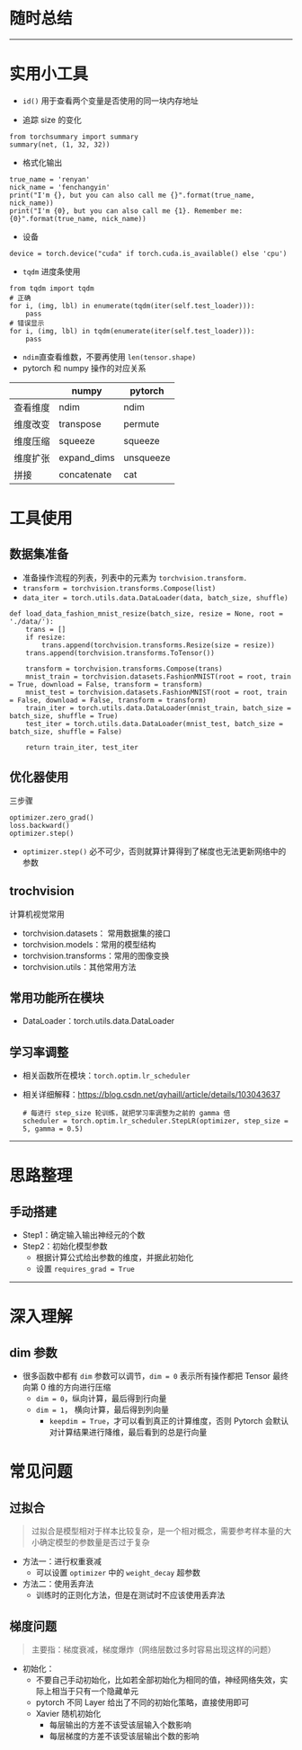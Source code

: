 # 随时总结

---

# 实用小工具

- `id()` 用于查看两个变量是否使用的同一块内存地址

- 追踪 size 的变化

```{python}
from torchsummary import summary
summary(net, (1, 32, 32))
```

- 格式化输出

```{python}
true_name = 'renyan'
nick_name = 'fenchangyin'
print("I'm {}, but you can also call me {}".format(true_name, nick_name))
print("I'm {0}, but you can also call me {1}. Remember me: {0}".format(true_name, nick_name))
```

- 设备

```{python}
device = torch.device("cuda" if torch.cuda.is_available() else 'cpu')
```

- `tqdm` 进度条使用

```{python}
from tqdm import tqdm
# 正确
for i, (img, lbl) in enumerate(tqdm(iter(self.test_loader))):
    pass
# 错误显示
for i, (img, lbl) in tqdm(enumerate(iter(self.test_loader))):
    pass
```

- `ndim`直查看维数，不要再使用 `len(tensor.shape)`
- pytorch 和 numpy 操作的对应关系

|          | numpy       | pytorch   |
| -------- | ----------- | --------- |
| 查看维度 | ndim        | ndim      |
| 维度改变 | transpose   | permute   |
| 维度压缩 | squeeze     | squeeze   |
| 维度扩张 | expand_dims | unsqueeze |
| 拼接     | concatenate | cat       |





# 工具使用

## 数据集准备

- 准备操作流程的列表，列表中的元素为 `torchvision.transform.`
- `transform = torchvision.transforms.Compose(list)`
- `data_iter = torch.utils.data.DataLoader(data, batch_size, shuffle)`

```{python}
def load_data_fashion_mnist_resize(batch_size, resize = None, root = './data/'):
    trans = []
    if resize:
        trans.append(torchvision.transforms.Resize(size = resize))
    trans.append(torchvision.transforms.ToTensor())
    
    transform = torchvision.transforms.Compose(trans)
    mnist_train = torchvision.datasets.FashionMNIST(root = root, train = True, download = False, transform = transform)
    mnist_test = torchvision.datasets.FashionMNIST(root = root, train = False, download = False, transform = transform)
    train_iter = torch.utils.data.DataLoader(mnist_train, batch_size = batch_size, shuffle = True)
    test_iter = torch.utils.data.DataLoader(mnist_test, batch_size = batch_size, shuffle = False)
    
    return train_iter, test_iter
```



## 优化器使用

三步骤

```{python}
optimizer.zero_grad()
loss.backward()
optimizer.step()
```

- `optimizer.step()` 必不可少，否则就算计算得到了梯度也无法更新网络中的参数

## trochvision

计算机视觉常用

- torchvision.datasets： 常用数据集的接口
- torchvision.models：常用的模型结构
- torchvision.transforms：常用的图像变换
- torchvision.utils：其他常用方法

## 常用功能所在模块

- DataLoader：torch.utils.data.DataLoader



## 学习率调整

- 相关函数所在模块：`torch.optim.lr_scheduler`

- 相关详细解释：https://blog.csdn.net/qyhaill/article/details/103043637

  ```{python}
  # 每进行 step_size 轮训练，就把学习率调整为之前的 gamma 倍
  scheduler = torch.optim.lr_scheduler.StepLR(optimizer, step_size = 5, gamma = 0.5)
  ```

  



---

# 思路整理

## 手动搭建

- Step1：确定输入输出神经元的个数
- Step2：初始化模型参数
  - 根据计算公式给出参数的维度，并据此初始化
  - 设置 `requires_grad = True`





---

# 深入理解

## dim 参数

- 很多函数中都有 `dim` 参数可以调节，`dim = 0` 表示所有操作都把 Tensor 最终向第 0 维的方向进行压缩
  - `dim = 0`，纵向计算，最后得到行向量
  - `dim = 1`， 横向计算，最后得到列向量
    - `keepdim = True`，才可以看到真正的计算维度，否则 Pytorch 会默认对计算结果进行降维，最后看到的总是行向量



# 常见问题

## 过拟合

> 过拟合是模型相对于样本比较复杂，是一个相对概念，需要参考样本量的大小确定模型的参数量是否过于复杂

- 方法一：进行权重衰减
  - 可以设置 `optimizer` 中的 `weight_decay` 超参数
- 方法二：使用丢弃法
  - 训练时的正则化方法，但是在测试时不应该使用丢弃法

## 梯度问题

> 主要指：梯度衰减，梯度爆炸（网络层数过多时容易出现这样的问题）

- 初始化：
  - 不要自己手动初始化，比如若全部初始化为相同的值，神经网络失效，实际上相当于只有一个隐藏单元
  - pytorch 不同 Layer 给出了不同的初始化策略，直接使用即可
  - Xavier 随机初始化
    - 每层输出的方差不该受该层输入个数影响
    - 每层梯度的方差不该受该层输出个数的影响